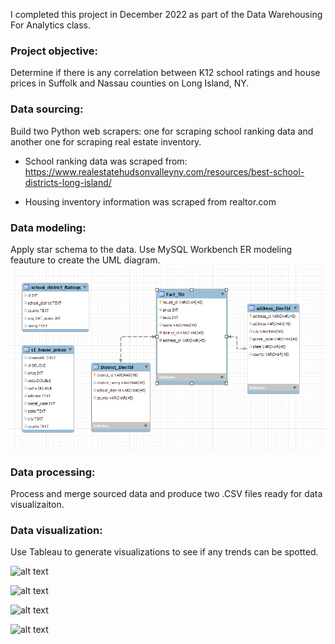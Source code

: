 I completed this project in December 2022 as part of the Data Warehousing For Analytics class.

### Project objective:
Determine if there is any correlation between K12 school ratings and house prices in Suffolk and Nassau counties on Long Island, NY.

### Data sourcing: 
Build two Python web scrapers: one for scraping school ranking data and another one for scraping real estate inventory.

- School ranking data was scraped from:
https://www.realestatehudsonvalleyny.com/resources/best-school-districts-long-island/

- Housing inventory information was scraped from realtor.com

### Data modeling:
Apply star schema to the data.  Use MySQL Workbench ER modeling feauture to create the UML diagram.
![alt text](star_schema.png)

### Data processing:
Process and merge sourced data and produce two .CSV files ready for data visualizaiton.

### Data visualization:
Use Tableau to generate visualizations to see if any trends can be spotted.

![alt text](AvgHousePriceByDistrictRating.png)

![alt text](MostListedHomes.png)

![alt text](NassauCountySchoolDistricts.png)

![alt text](SuffolkCountySchoolDistricts.png)
